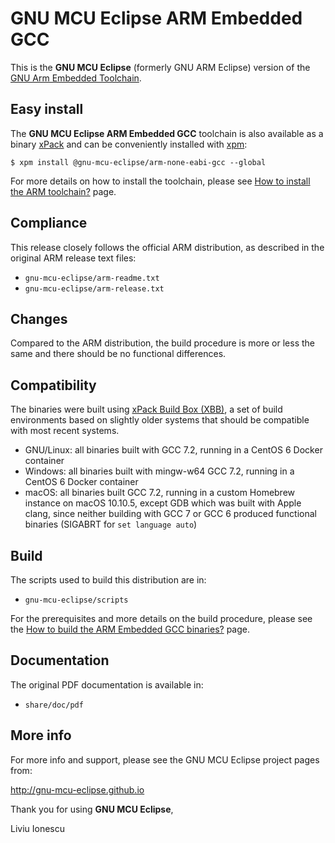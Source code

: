 # GNU MCU Eclipse ARM Embedded GCC

This is the **GNU MCU Eclipse** (formerly GNU ARM Eclipse) version of the 
[GNU Arm Embedded Toolchain](https://developer.arm.com/open-source/gnu-toolchain/gnu-rm).

## Easy install

The **GNU MCU Eclipse ARM Embedded GCC** toolchain is also available as a binary [xPack](https://www.npmjs.com/package/@gnu-mcu-eclipse/arm-none-eabi-gcc) and can be conveniently installed with [xpm](https://www.npmjs.com/package/xpm):

```console
$ xpm install @gnu-mcu-eclipse/arm-none-eabi-gcc --global
```

For more details on how to install the toolchain, please see [How to install the ARM toolchain?](http://gnu-mcu-eclipse.github.io/toolchain/arm/install/) page.

## Compliance

This release closely follows the official ARM distribution, as described in the original ARM release text files:

- `gnu-mcu-eclipse/arm-readme.txt`
- `gnu-mcu-eclipse/arm-release.txt`

## Changes

Compared to the ARM distribution, the build procedure is more or less the same and there should be no functional differences.

## Compatibility

The binaries were built using [xPack Build Box (XBB)](https://github.com/xpack/xpack-build-box), a set of build environments based on slightly older systems that should be compatible with most recent systems.

- GNU/Linux: all binaries built with GCC 7.2, running in a CentOS 6 Docker container
- Windows: all binaries built with mingw-w64 GCC 7.2, running in a CentOS 6 Docker container 
- macOS: all binaries built GCC 7.2, running in a custom Homebrew instance on macOS 10.10.5, except GDB which was built with Apple clang, since neither building with GCC 7 or GCC 6 produced functional binaries (SIGABRT for `set language auto`)

## Build

The scripts used to build this distribution are in:

- `gnu-mcu-eclipse/scripts`

For the prerequisites and more details on the build procedure, please see the [How to build the ARM Embedded GCC binaries?](http://gnu-mcu-eclipse.github.io/toolchain/arm/build-procedure/) page. 

## Documentation

The original PDF documentation is available in:

- `share/doc/pdf`

## More info

For more info and support, please see the GNU MCU Eclipse project pages from:

http://gnu-mcu-eclipse.github.io


Thank you for using **GNU MCU Eclipse**,

Liviu Ionescu


